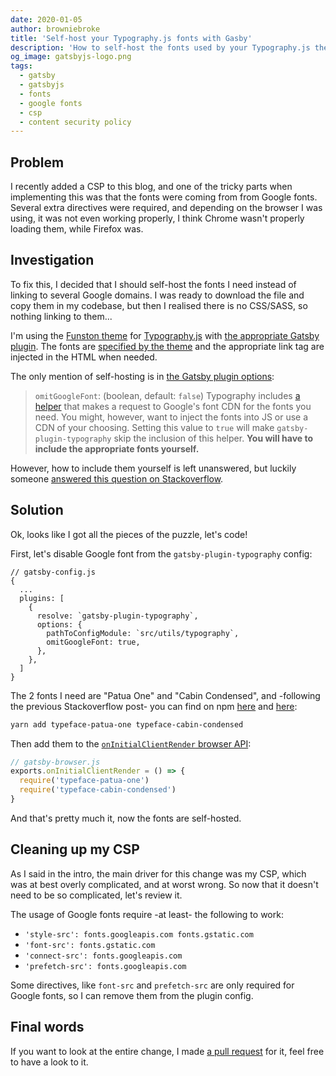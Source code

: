 ```yaml
---
date: 2020-01-05
author: browniebroke
title: 'Self-host your Typography.js fonts with Gasby'
description: 'How to self-host the fonts used by your Typography.js theme with GatsbyJS.'
og_image: gatsbyjs-logo.png
tags:
  - gatsby
  - gatsbyjs
  - fonts
  - google fonts
  - csp
  - content security policy
---
```


## Problem

I recently added a CSP to this blog, and one of the tricky parts when implementing this was that the fonts were coming from from Google fonts. Several extra directives were required, and depending on the browser I was using, it was not even working properly, I think Chrome wasn't properly loading them, while Firefox was.

## Investigation

To fix this, I decided that I should self-host the fonts I need instead of linking to several Google domains. I was ready to download the file and copy them in my codebase, but then I realised there is no CSS/SASS, so nothing linking to them...

I'm using the [Funston theme](https://www.npmjs.com/package/typography-theme-funston) for [Typography.js](http://kyleamathews.github.io/typography.js/) with [the appropriate Gatsby plugin](https://www.gatsbyjs.org/packages/gatsby-plugin-typography/). The fonts are [specified by the theme](https://github.com/KyleAMathews/typography.js/blob/33d86df7e0d7f44cd1a71c8bd8791bdb71a7ecc5/packages/typography-theme-funston/src/index.js#L10-L19) and the appropriate link tag are injected in the HTML when needed.

The only mention of self-hosting is in [the Gatsby plugin options](https://www.gatsbyjs.org/packages/gatsby-plugin-typography/#options):

> `omitGoogleFont`: (boolean, default: `false`) Typography includes [a helper](https://github.com/KyleAMathews/typography.js/blob/e7e71c82f63c7a146eb1b5ac7017695359dd9cba/packages/react-typography/src/GoogleFont.js) that makes a request to Google's font CDN for the fonts you need. You might, however, want to inject the fonts into JS or use a CDN of your choosing. Setting this value to `true` will make `gatsby-plugin-typography` skip the inclusion of this helper. **You will have to include the appropriate fonts yourself.**

However, how to include them yourself is left unanswered, but luckily someone [answered this question on Stackoverflow](https://stackoverflow.com/a/52786121/2261637).

## Solution

Ok, looks like I got all the pieces of the puzzle, let's code!

First, let's disable Google font from the `gatsby-plugin-typography` config:

```javascript{9}
// gatsby-config.js
{
  ...
  plugins: [
    {
      resolve: `gatsby-plugin-typography`,
      options: {
        pathToConfigModule: `src/utils/typography`,
        omitGoogleFont: true,
      },
    },
  ]
}
```

The 2 fonts I need are "Patua One" and "Cabin Condensed", and -following the previous Stackoverflow post- you can find on npm [here](https://www.npmjs.com/package/typeface-patua-one) and [here](https://www.npmjs.com/package/typeface-cabin-condensed):

```bash
yarn add typeface-patua-one typeface-cabin-condensed
```

Then add them to the [`onInitialClientRender` browser API](https://www.gatsbyjs.org/docs/browser-apis/#onInitialClientRender):

```javascript
// gatsby-browser.js
exports.onInitialClientRender = () => {
  require('typeface-patua-one')
  require('typeface-cabin-condensed')
}
```

And that's pretty much it, now the fonts are self-hosted.

## Cleaning up my CSP

As I said in the intro, the main driver for this change was my CSP, which was at best overly complicated, and at worst wrong. So now that it doesn't need to be so complicated, let's review it.

The usage of Google fonts require -at least- the following to work:

- `'style-src': fonts.googleapis.com fonts.gstatic.com`
- `'font-src': fonts.gstatic.com`
- `'connect-src': fonts.googleapis.com`
- `'prefetch-src': fonts.googleapis.com`

Some directives, like `font-src` and `prefetch-src` are only required for Google fonts, so I can remove them from the plugin config.

## Final words

If you want to look at the entire change, I made [a pull request](https://github.com/browniebroke/browniebroke.com/pull/234) for it, feel free to have a look to it.
